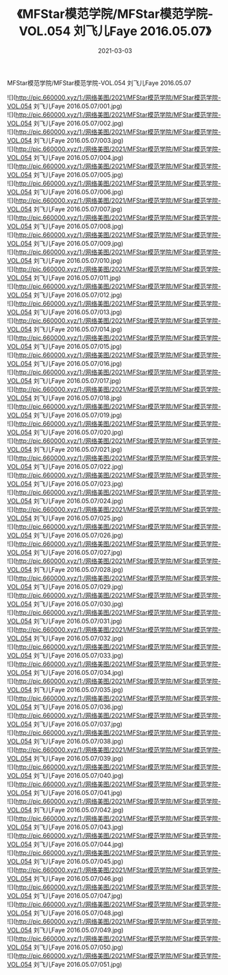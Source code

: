 ﻿---
layout: post
title:  《MFStar模范学院/MFStar模范学院-VOL.054 刘飞儿Faye 2016.05.07》
date:   2021-03-03
img: http://pic.660000.xyz/1:/网络美图/2021/MFStar模范学院/MFStar模范学院-VOL.054 刘飞儿Faye 2016.05.07/000.jpg
categories: [美女, 清纯, 唯美]
---

MFStar模范学院/MFStar模范学院-VOL.054 刘飞儿Faye 2016.05.07

 ![](http://pic.660000.xyz/1:/网络美图/2021/MFStar模范学院/MFStar模范学院-VOL.054 刘飞儿Faye 2016.05.07/001.jpg) <br>![](http://pic.660000.xyz/1:/网络美图/2021/MFStar模范学院/MFStar模范学院-VOL.054 刘飞儿Faye 2016.05.07/002.jpg) <br>![](http://pic.660000.xyz/1:/网络美图/2021/MFStar模范学院/MFStar模范学院-VOL.054 刘飞儿Faye 2016.05.07/003.jpg) <br>![](http://pic.660000.xyz/1:/网络美图/2021/MFStar模范学院/MFStar模范学院-VOL.054 刘飞儿Faye 2016.05.07/004.jpg) <br>![](http://pic.660000.xyz/1:/网络美图/2021/MFStar模范学院/MFStar模范学院-VOL.054 刘飞儿Faye 2016.05.07/005.jpg) <br>![](http://pic.660000.xyz/1:/网络美图/2021/MFStar模范学院/MFStar模范学院-VOL.054 刘飞儿Faye 2016.05.07/006.jpg) <br>![](http://pic.660000.xyz/1:/网络美图/2021/MFStar模范学院/MFStar模范学院-VOL.054 刘飞儿Faye 2016.05.07/007.jpg) <br>![](http://pic.660000.xyz/1:/网络美图/2021/MFStar模范学院/MFStar模范学院-VOL.054 刘飞儿Faye 2016.05.07/008.jpg) <br>![](http://pic.660000.xyz/1:/网络美图/2021/MFStar模范学院/MFStar模范学院-VOL.054 刘飞儿Faye 2016.05.07/009.jpg) <br>![](http://pic.660000.xyz/1:/网络美图/2021/MFStar模范学院/MFStar模范学院-VOL.054 刘飞儿Faye 2016.05.07/010.jpg) <br>![](http://pic.660000.xyz/1:/网络美图/2021/MFStar模范学院/MFStar模范学院-VOL.054 刘飞儿Faye 2016.05.07/011.jpg) <br>![](http://pic.660000.xyz/1:/网络美图/2021/MFStar模范学院/MFStar模范学院-VOL.054 刘飞儿Faye 2016.05.07/012.jpg) <br>![](http://pic.660000.xyz/1:/网络美图/2021/MFStar模范学院/MFStar模范学院-VOL.054 刘飞儿Faye 2016.05.07/013.jpg) <br>![](http://pic.660000.xyz/1:/网络美图/2021/MFStar模范学院/MFStar模范学院-VOL.054 刘飞儿Faye 2016.05.07/014.jpg) <br>![](http://pic.660000.xyz/1:/网络美图/2021/MFStar模范学院/MFStar模范学院-VOL.054 刘飞儿Faye 2016.05.07/015.jpg) <br>![](http://pic.660000.xyz/1:/网络美图/2021/MFStar模范学院/MFStar模范学院-VOL.054 刘飞儿Faye 2016.05.07/016.jpg) <br>![](http://pic.660000.xyz/1:/网络美图/2021/MFStar模范学院/MFStar模范学院-VOL.054 刘飞儿Faye 2016.05.07/017.jpg) <br>![](http://pic.660000.xyz/1:/网络美图/2021/MFStar模范学院/MFStar模范学院-VOL.054 刘飞儿Faye 2016.05.07/018.jpg) <br>![](http://pic.660000.xyz/1:/网络美图/2021/MFStar模范学院/MFStar模范学院-VOL.054 刘飞儿Faye 2016.05.07/019.jpg) <br>![](http://pic.660000.xyz/1:/网络美图/2021/MFStar模范学院/MFStar模范学院-VOL.054 刘飞儿Faye 2016.05.07/020.jpg) <br>![](http://pic.660000.xyz/1:/网络美图/2021/MFStar模范学院/MFStar模范学院-VOL.054 刘飞儿Faye 2016.05.07/021.jpg) <br>![](http://pic.660000.xyz/1:/网络美图/2021/MFStar模范学院/MFStar模范学院-VOL.054 刘飞儿Faye 2016.05.07/022.jpg) <br>![](http://pic.660000.xyz/1:/网络美图/2021/MFStar模范学院/MFStar模范学院-VOL.054 刘飞儿Faye 2016.05.07/023.jpg) <br>![](http://pic.660000.xyz/1:/网络美图/2021/MFStar模范学院/MFStar模范学院-VOL.054 刘飞儿Faye 2016.05.07/024.jpg) <br>![](http://pic.660000.xyz/1:/网络美图/2021/MFStar模范学院/MFStar模范学院-VOL.054 刘飞儿Faye 2016.05.07/025.jpg) <br>![](http://pic.660000.xyz/1:/网络美图/2021/MFStar模范学院/MFStar模范学院-VOL.054 刘飞儿Faye 2016.05.07/026.jpg) <br>![](http://pic.660000.xyz/1:/网络美图/2021/MFStar模范学院/MFStar模范学院-VOL.054 刘飞儿Faye 2016.05.07/027.jpg) <br>![](http://pic.660000.xyz/1:/网络美图/2021/MFStar模范学院/MFStar模范学院-VOL.054 刘飞儿Faye 2016.05.07/028.jpg) <br>![](http://pic.660000.xyz/1:/网络美图/2021/MFStar模范学院/MFStar模范学院-VOL.054 刘飞儿Faye 2016.05.07/029.jpg) <br>![](http://pic.660000.xyz/1:/网络美图/2021/MFStar模范学院/MFStar模范学院-VOL.054 刘飞儿Faye 2016.05.07/030.jpg) <br>![](http://pic.660000.xyz/1:/网络美图/2021/MFStar模范学院/MFStar模范学院-VOL.054 刘飞儿Faye 2016.05.07/031.jpg) <br>![](http://pic.660000.xyz/1:/网络美图/2021/MFStar模范学院/MFStar模范学院-VOL.054 刘飞儿Faye 2016.05.07/032.jpg) <br>![](http://pic.660000.xyz/1:/网络美图/2021/MFStar模范学院/MFStar模范学院-VOL.054 刘飞儿Faye 2016.05.07/033.jpg) <br>![](http://pic.660000.xyz/1:/网络美图/2021/MFStar模范学院/MFStar模范学院-VOL.054 刘飞儿Faye 2016.05.07/034.jpg) <br>![](http://pic.660000.xyz/1:/网络美图/2021/MFStar模范学院/MFStar模范学院-VOL.054 刘飞儿Faye 2016.05.07/035.jpg) <br>![](http://pic.660000.xyz/1:/网络美图/2021/MFStar模范学院/MFStar模范学院-VOL.054 刘飞儿Faye 2016.05.07/036.jpg) <br>![](http://pic.660000.xyz/1:/网络美图/2021/MFStar模范学院/MFStar模范学院-VOL.054 刘飞儿Faye 2016.05.07/037.jpg) <br>![](http://pic.660000.xyz/1:/网络美图/2021/MFStar模范学院/MFStar模范学院-VOL.054 刘飞儿Faye 2016.05.07/038.jpg) <br>![](http://pic.660000.xyz/1:/网络美图/2021/MFStar模范学院/MFStar模范学院-VOL.054 刘飞儿Faye 2016.05.07/039.jpg) <br>![](http://pic.660000.xyz/1:/网络美图/2021/MFStar模范学院/MFStar模范学院-VOL.054 刘飞儿Faye 2016.05.07/040.jpg) <br>![](http://pic.660000.xyz/1:/网络美图/2021/MFStar模范学院/MFStar模范学院-VOL.054 刘飞儿Faye 2016.05.07/041.jpg) <br>![](http://pic.660000.xyz/1:/网络美图/2021/MFStar模范学院/MFStar模范学院-VOL.054 刘飞儿Faye 2016.05.07/042.jpg) <br>![](http://pic.660000.xyz/1:/网络美图/2021/MFStar模范学院/MFStar模范学院-VOL.054 刘飞儿Faye 2016.05.07/043.jpg) <br>![](http://pic.660000.xyz/1:/网络美图/2021/MFStar模范学院/MFStar模范学院-VOL.054 刘飞儿Faye 2016.05.07/044.jpg) <br>![](http://pic.660000.xyz/1:/网络美图/2021/MFStar模范学院/MFStar模范学院-VOL.054 刘飞儿Faye 2016.05.07/045.jpg) <br>![](http://pic.660000.xyz/1:/网络美图/2021/MFStar模范学院/MFStar模范学院-VOL.054 刘飞儿Faye 2016.05.07/046.jpg) <br>![](http://pic.660000.xyz/1:/网络美图/2021/MFStar模范学院/MFStar模范学院-VOL.054 刘飞儿Faye 2016.05.07/047.jpg) <br>![](http://pic.660000.xyz/1:/网络美图/2021/MFStar模范学院/MFStar模范学院-VOL.054 刘飞儿Faye 2016.05.07/048.jpg) <br>![](http://pic.660000.xyz/1:/网络美图/2021/MFStar模范学院/MFStar模范学院-VOL.054 刘飞儿Faye 2016.05.07/049.jpg) <br>![](http://pic.660000.xyz/1:/网络美图/2021/MFStar模范学院/MFStar模范学院-VOL.054 刘飞儿Faye 2016.05.07/050.jpg) <br>![](http://pic.660000.xyz/1:/网络美图/2021/MFStar模范学院/MFStar模范学院-VOL.054 刘飞儿Faye 2016.05.07/051.jpg) <br>